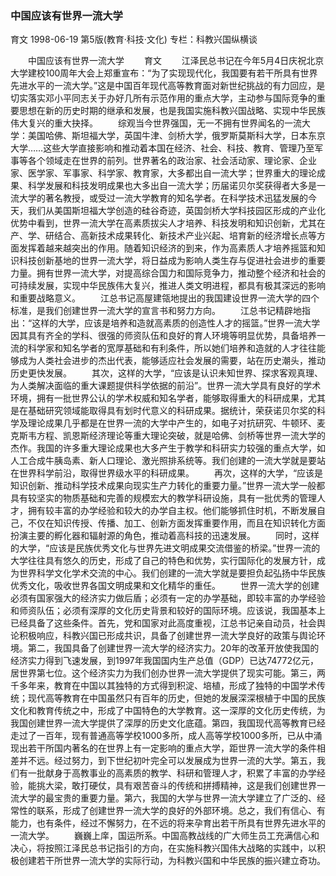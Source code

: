 ### 中国应该有世界一流大学
育文
1998-06-19
第5版(教育·科技·文化)
专栏：科教兴国纵横谈

　　中国应该有世界一流大学
　　育文
　　江泽民总书记在今年5月4日庆祝北京大学建校100周年大会上郑重宣布：“为了实现现代化，我国要有若干所具有世界先进水平的一流大学。”这是中国百年现代高等教育面对新世纪挑战的有力回应，是切实落实邓小平同志关于办好几所有示范作用的重点大学，主动参与国际竞争的重要思想在新的历史时期的继承和发展，也是我国实施科教兴国战略、实现中华民族伟大复兴的重大抉择。
　　综观当今世界强国，无一不拥有世界闻名的一流大学：美国哈佛、斯坦福大学，英国牛津、剑桥大学，俄罗斯莫斯科大学，日本东京大学……这些大学直接影响和推动着本国在经济、社会、科技、教育、管理乃至军事等各个领域走在世界的前列。世界著名的政治家、社会活动家、理论家、企业家、医学家、军事家、科学家、教育家，大多都出自一流大学；世界重大的理论成果、科学发展和科技发明成果也大多出自一流大学；历届诺贝尔奖获得者大多是一流大学的著名教授，或受过一流大学教育的知名学者。在科学技术迅猛发展的今天，我们从美国斯坦福大学创造的硅谷奇迹，英国剑桥大学科技园区形成的产业化优势中看到，世界一流大学在高素质拔尖人才培养、科技发明和知识创新，尤其在产、学、研结合、高新技术成果转化、新技术产业兴起、培育新的经济增长点等方面发挥着越来越突出的作用。随着知识经济的到来，作为高素质人才培养摇篮和知识科技创新基地的世界一流大学，将日益成为影响人类生存与促进社会进步的重要力量。拥有世界一流大学，对提高综合国力和国际竞争力，推动整个经济和社会的可持续发展，实现中华民族伟大复兴，推进人类文明进程，都具有极其深远的影响和重要战略意义。
　　江总书记高屋建瓴地提出的我国建设世界一流大学的四个标准，是我们创建世界一流大学的宣言书和努力方向。
　　江总书记精辟地指出：“这样的大学，应该是培养和造就高素质的创造性人才的摇篮。”世界一流大学因其具有齐全的学科、很强的师资队伍和良好的育人环境等明显优势，具备培养一流的科学家和知名学者的宽厚基础和有利条件，所以她们培养和造就的人才往往能够成为人类社会进步的杰出代表，能够适应社会发展的需要，站在历史潮头，推动历史更快发展。
　　其次，这样的大学，“应该是认识未知世界、探求客观真理、为人类解决面临的重大课题提供科学依据的前沿”。世界一流大学具有良好的学术环境，拥有一批世界公认的学术权威和知名学者，能够取得重大的科研成果，尤其是在基础研究领域能取得具有划时代意义的科研成果。据统计，荣获诺贝尔奖的科学及理论成果几乎都是在世界一流的大学中产生的，如电子对抗研究、牛顿环、麦克斯韦方程、凯恩斯经济理论等重大理论突破，就是哈佛、剑桥等世界一流大学的杰作。我国的许多重大理论成果也大多产生于教学和科研实力较强的重点大学，如人工合成牛胰岛素、新人口理论、激光照排系统等。我们创建的一流大学就是要站在世界科学前沿，取得世界级水平的科研成果。
　　再次，这样的大学，“应该是知识创新、推动科学技术成果向现实生产力转化的重要力量。”世界一流大学一般都具有较坚实的物质基础和完善的规模宏大的教学科研设施，具有一批优秀的管理人才，拥有较丰富的办学经验和较大的办学自主权。他们能够抓住时机，不断发展自己，不仅在知识传授、传播、加工、创新方面发挥重要作用，而且在知识转化方面扮演主要的孵化器和辐射源的角色，推动着高科技的迅速发展。
　　同时，这样的大学，“应该是民族优秀文化与世界先进文明成果交流借鉴的桥梁。”世界一流的大学往往具有悠久的历史，形成了自己的特色和优势，实行国际化的发展方针，成为世界科学文化学术交流的中心。我们创建的一流大学就是要担负起弘扬中华民族优秀文化，吸收世界各国文明成果和文化精华的重任。
　　世界一流大学的创建必须有国家强大的经济实力做后盾；必须有一定的办学基础，即较丰富的办学经验和师资队伍；必须有深厚的文化历史背景和较好的国际环境。应该说，我国基本上已经具备了这些条件。首先，党和国家对此高度重视，江总书记亲自动员，社会舆论积极响应，科教兴国已形成共识，具备了创建世界一流大学良好的政策与舆论环境。第二，我国具备了创建世界一流大学的经济实力。20年的改革开放使我国的经济实力得到飞速发展，到1997年我国国内生产总值（GDP）已达74772亿元，居世界第七位。这个经济实力为我们创办世界一流大学提供了现实可能。第三，两千多年来，教育在中国以其独特的方式得到积淀、培植，形成了独特的中国学术传统；现代高等教育在中国虽然只有百年的历史，但她的发展深深根植于中国的民族文化和教育传统之中，形成了中国特色的大学教育。这一深厚的文化历史传统，为我国创建世界一流大学提供了深厚的历史文化底蕴。第四，我国现代高等教育已经走过了一百年，现有普通高等学校1000多所，成人高等学校1000多所，已从中涌现出若干所国内著名的在世界上有一定影响的重点大学，距世界一流大学的条件相差并不远。经过努力，到下世纪初叶完全可以发展成为世界一流的大学。第五，我们有一批献身于高教事业的高素质的教学、科研和管理人才，积累了丰富的办学经验，能挑大梁，敢打硬仗，具有艰苦奋斗的传统和拼搏精神，这是我们创建世界一流大学的最宝贵的重要力量。第六，我国的大学与世界一流大学建立了广泛的、经常性的联系，形成了创建世界一流大学的良好的外部环境。总之，我们有信心、有能力，也有条件，经过不懈努力，在不远的将来孕育出若干所具有世界先进水平的一流大学。
　　巍巍上庠，国运所系。中国高教战线的广大师生员工充满信心和决心，将按照江泽民总书记指引的方向，在实施科教兴国伟大战略的实践中，以积极创建若干所世界一流大学的实际行动，为科教兴国和中华民族的振兴建立奇功。
